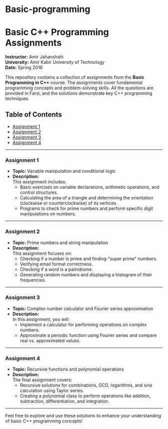 # Basic-programming
# Basic C++ Programming Assignments  

**Instructor:** Amir Jahanshahi  
**University:** Amir Kabir University of Technology  
**Date:** Spring 2016  

This repository contains a collection of assignments from the **Basic Programming in C++** course. The assignments cover fundamental programming concepts and problem-solving skills. All the questions are provided in Farsi, and the solutions demonstrate key C++ programming techniques.

## Table of Contents
- [Assignment 1](#assignment-1)
- [Assignment 2](#assignment-2)
- [Assignment 3](#assignment-3)
- [Assignment 4](#assignment-4)

---

### Assignment 1
- **Topic:** Variable manipulation and conditional logic
- **Description:**  
  This assignment includes:
  - Basic exercises on variable declarations, arithmetic operations, and control structures.
  - Calculating the area of a triangle and determining the orientation (clockwise or counterclockwise) of its vertices.
  - Programs to check for prime numbers and perform specific digit manipulations on numbers.
  
  

---

### Assignment 2
- **Topic:** Prime numbers and string manipulation
- **Description:**  
  This assignment focuses on:
  - Checking if a number is prime and finding "super prime" numbers.
  - Verifying email format correctness.
  - Checking if a word is a palindrome.
  - Generating random numbers and displaying a histogram of their frequencies.
  
 

---

### Assignment 3
- **Topic:** Complex number calculator and Fourier series approximation
- **Description:**  
  In this assignment, you will:
  - Implement a calculator for performing operations on complex numbers.
  - Approximate a periodic function using Fourier series and compare real vs. approximated values.
  
  

---

### Assignment 4
- **Topic:** Recursive functions and polynomial operations
- **Description:**  
  The final assignment covers:
  - Recursive solutions for combinations, GCD, logarithms, and sine calculation using Taylor series.
  - Creating a polynomial class to perform operations like addition, subtraction, differentiation, and integration.
  


---

Feel free to explore and use these solutions to enhance your understanding of basic C++ programming concepts!
